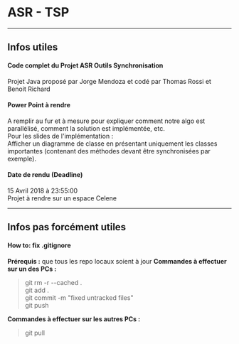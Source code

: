 ASR - TSP
===================

----------
Infos utiles
-------------
#### Code complet du Projet ASR Outils Synchronisation
Projet Java proposé par Jorge Mendoza et codé par Thomas Rossi et Benoit Richard

#### Power Point à rendre
A remplir au fur et à mesure pour expliquer comment notre algo est parallélisé, comment la solution est implémentée, etc. <br />
Pour les slides de l'implémentation : <br />
Afficher un diagramme de classe en présentant uniquement les classes importantes (contenant des méthodes devant être synchronisées par exemple).

#### Date de rendu (Deadline)
15 Avril 2018 à 23:55:00<br />
Projet à rendre sur un espace Celene

----------
Infos pas forcément utiles
-------------
#### How to: fix .gitignore

**Prérequis :** que tous les repo locaux soient à jour
**Commandes à effectuer sur un des PCs :**
> git rm -r --cached .<br />
> git add .<br />
> git commit -m "fixed untracked files"<br />
> git push<br />

**Commandes à effectuer sur les autres PCs :**
> git pull
